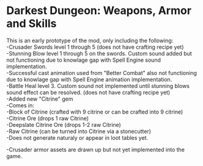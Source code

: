 # Darkest Dungeon: Weapons, Armor and Skills

This is an early prototype of the mod, only including the following:  
-Crusader Swords level 1 through 5 (does not have crafting recipe yet)  
-Stunning Blow level 1 through 5 on the swords. Custom sound added but not functioning due to knowlage gap with Spell Engine sound implementation.   
  -Successful cast animation used from "Better Combat" also not functioning due to knowlage gap with Spell Engine animation implementation.  
-Battle Heal level 3. Custom sound not implemented until stunning blows sound effect can be resolved. (does not have crafting recipe yet)  
-Added new "Citrine" gem  
-Comes in:   
  -Block of Citrine (crafted with 9 citrine or can be crafted into 9 citrine)  
  -Citrine Ore (drops 1 raw Citrine)   
  -Deepslate Citrine Ore (drops 1-2 raw Citrine)   
  -Raw Citrine (can be turned into Citrine via a stonecutter)  
  -Does not generate naturaly or appear in loot tables yet.  

-Crusader armor assets are drawn up but not yet implemented into the game.  
